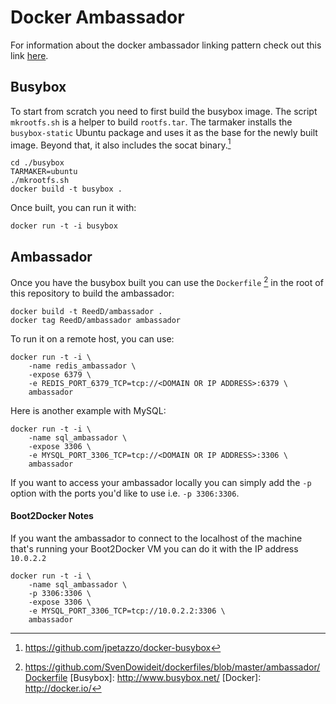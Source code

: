 # Docker Ambassador

For information about the docker ambassador linking pattern 
check out this link [here](https://docs.docker.com/articles/ambassador_pattern_linking).  

## Busybox

To start from scratch you need to first build the busybox image. 
The script `mkrootfs.sh` is a helper to build `rootfs.tar`. The
tarmaker installs the `busybox-static` Ubuntu package and uses
it as the base for the newly built image. Beyond that, it also
includes the socat binary.[^1]

```
cd ./busybox
TARMAKER=ubuntu
./mkrootfs.sh
docker build -t busybox .
```

Once built, you can run it with:

```
docker run -t -i busybox
```

## Ambassador

Once you have the busybox built you can use the `Dockerfile` [^2] in the root
of this repository to build the ambassador:

```
docker build -t ReedD/ambassador .
docker tag ReedD/ambassador ambassador
```

To run it on a remote host, you can use:

```
docker run -t -i \
    -name redis_ambassador \
    -expose 6379 \
    -e REDIS_PORT_6379_TCP=tcp://<DOMAIN OR IP ADDRESS>:6379 \
    ambassador
```

Here is another example with MySQL:


```
docker run -t -i \
    -name sql_ambassador \
    -expose 3306 \
    -e MYSQL_PORT_3306_TCP=tcp://<DOMAIN OR IP ADDRESS>:3306 \
    ambassador
```

If you want to access your ambassador locally you can simply add the `-p` option with the ports you'd like to use i.e. `-p 3306:3306`.

#### Boot2Docker Notes

If you want the ambassador to connect to the localhost of the machine that's running your Boot2Docker VM you can do it with the IP address `10.0.2.2` 

```
docker run -t -i \
    -name sql_ambassador \
    -p 3306:3306 \
    -expose 3306 \
    -e MYSQL_PORT_3306_TCP=tcp://10.0.2.2:3306 \
    ambassador
```

[^1]: https://github.com/jpetazzo/docker-busybox
[^2]: https://github.com/SvenDowideit/dockerfiles/blob/master/ambassador/Dockerfile
[Busybox]: http://www.busybox.net/
[Docker]: http://docker.io/